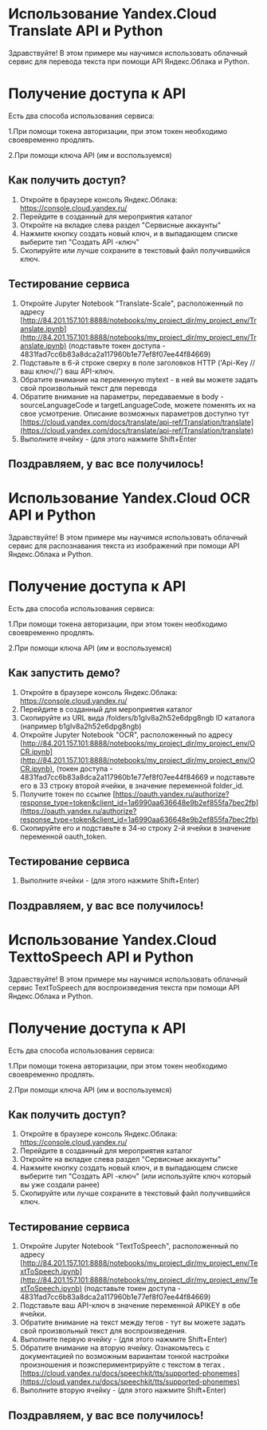 # Использование Yandex.Cloud Translate API и Python

Здравствуйте! В этом примере мы научимся использовать облачный сервис для перевода текста при помощи API Яндекс.Облака и Python.


# Получение доступа к API

Есть два способа использования сервиса:

 1.При помощи токена авторизации,  при этом токен необходимо своевременно продлять.
 
 2.При помощи ключа API (им и воспользуемся)

## Как получить доступ?

 1. Откройте в браузере консоль Яндекс.Облака: https://console.cloud.yandex.ru/
 2. Перейдите в созданный для мероприятия каталог
 3. Откройте на вкладке слева раздел "Сервисные аккаунты"
 4. Нажмите кнопку создать новый ключ, и в выпадающем списке выберите тип "Создать API -ключ"
 5. Скопируйте или лучше сохраните в текстовый файл получившийся ключ.

## Тестирование сервиса

1. Откройте Jupyter Notebook "Translate-Scale", расположенный по адресу [http://84.201.157.101:8888/notebooks/my_project_dir/my_project_env/Translate.ipynb](http://84.201.157.101:8888/notebooks/my_project_dir/my_project_env/Translate.ipynb)
 (подставьте токен доступа - 4831fad7cc6b83a8dca2a117960b1e77ef8f07ee44f84669)
2. Подставьте в 6-й строке сверху в поле заголовков HTTP ('Api-Key //ваш ключ//') ваш API-ключ.
3. Обратите внимание на переменную mytext - в ней вы можете задать свой произвольный текст для перевода
4. Обратите внимание на параметры, передаваемые в body - sourceLanguageCode и targetLanguageCode, можете поменять их на свое усмотрение. Описание возможных параметров доступно тут
[https://cloud.yandex.com/docs/translate/api-ref/Translation/translate](https://cloud.yandex.com/docs/translate/api-ref/Translation/translate)
3. Выполните ячейку - (для этого нажмите Shift+Enter 
## Поздравляем, у вас все получилось!


# Использование Yandex.Cloud OCR API и Python

Здравствуйте! В этом примере мы научимся использовать облачный сервис для распознавания текста из изображений при помощи API Яндекс.Облака и Python.


# Получение доступа к API

Есть два способа использования сервиса:

 1.При помощи токена авторизации,  при этом токен необходимо своевременно продлять.
 
 2.При помощи ключа API (им и воспользуемся)

## Как запустить демо?

 1. Откройте в браузере консоль Яндекс.Облака: https://console.cloud.yandex.ru/
 2. Перейдите в созданный для мероприятия каталог
 3. Скопируйте из URL вида /folders/b1glv8a2h52e6dpg8ngb ID каталога (например b1glv8a2h52e6dpg8ngb)
 4. Откройте Jupyter Notebook "OCR", расположенный по адресу [http://84.201.157.101:8888/notebooks/my_project_dir/my_project_env/OCR.ipynb](http://84.201.157.101:8888/notebooks/my_project_dir/my_project_env/OCR.ipynb), (токен доступа  - 4831fad7cc6b83a8dca2a117960b1e77ef8f07ee44f84669  и подставьте его в 33 строку второй ячейки, в значение переменной folder_id.
 5. Получите токен по ссылке [https://oauth.yandex.ru/authorize?response_type=token&client_id=1a6990aa636648e9b2ef855fa7bec2fb](https://oauth.yandex.ru/authorize?response_type=token&client_id=1a6990aa636648e9b2ef855fa7bec2fb) 
 6. Скопируйте его и подставьте в 34-ю строку 2-й ячейки в значение переменной oauth_token.




## Тестирование сервиса
1. Выполните ячейки - (для этого нажмите Shift+Enter) 
## Поздравляем, у вас все получилось!


# Использование Yandex.Cloud TexttoSpeech API и Python

Здравствуйте! В этом примере мы научимся использовать облачный сервис TextToSpeech для воспроизведения текста при помощи API Яндекс.Облака и Python.


# Получение доступа к API

Есть два способа использования сервиса:

 1.При помощи токена авторизации,  при этом токен необходимо своевременно продлять.
 
 2.При помощи ключа API (им и воспользуемся)

## Как получить доступ?

 1. Откройте в браузере консоль Яндекс.Облака: https://console.cloud.yandex.ru/
 2. Перейдите в созданный для мероприятия каталог
 3. Откройте на вкладке слева раздел "Сервисные аккаунты"
 4. Нажмите кнопку создать новый ключ, и в выпадающем списке выберите тип "Создать API -ключ" (или используйте ключ который вы уже создали ранее)
 5. Скопируйте или лучше сохраните в текстовый файл получившийся ключ.

## Тестирование сервиса

1. Откройте Jupyter Notebook "TextToSpeech", расположенный по адресу [http://84.201.157.101:8888/notebooks/my_project_dir/my_project_env/TextToSpeech.ipynb](http://84.201.157.101:8888/notebooks/my_project_dir/my_project_env/TextToSpeech.ipynb)
 (подставьте токен доступа - 4831fad7cc6b83a8dca2a117960b1e77ef8f07ee44f84669)
2. Подставьте ваш API-ключ в значение переменной APIKEY в обе ячейки.
3. Обратите внимание на текст между тегов <speech> - тут вы можете задать свой произвольный текст для воспроизведения.
4. Выполните первую ячейку - (для этого нажмите Shift+Enter)
5. Обратите внимание на вторую ячейку. Ознакомьтесь с документацией по возможным вариантам тонкой настройки произношения и поэкспериментрируйте с текстом в тегах <speech>.[https://cloud.yandex.ru/docs/speechkit/tts/supported-phonemes](https://cloud.yandex.ru/docs/speechkit/tts/supported-phonemes)
6. Выполните вторую ячейку - (для этого нажмите Shift+Enter)
## Поздравляем, у вас все получилось!

```
